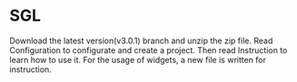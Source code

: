 # SGL
Download the latest version(v3.0.1) branch and unzip the zip file. Read Configuration to configurate and create a project. Then read Instruction to learn how to use it. For the usage of widgets, a new file is written for instruction.
